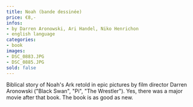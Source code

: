 ```yaml
---
title: Noah (bande dessinée)
price: €8,-
infos:  
- by Darren Aronowski, Ari Handel, Niko Henrichon
- english language
categories:
- book
images:
- DSC_0883.JPG
- DSC_0885.JPG
sold: false
---
```


Biblical story of Noah's Ark retold in epic pictures by film director Darren Aronowski ("Black Swan", "Pi", "The Wrestler"). Yes, there was a major movie after that book. The book is as good as new.
